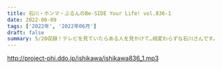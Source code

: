 ```yaml
---
title: 石川・ホンマ・ぶるんのBe-SIDE Your Life! vol.836-1
date: 2022-06-09
tags: ['2022年', '2022年06月']
draft: false
summary: 5/20収録！テレビを見ていたらある人を見かけて…相変わらずな石川さんです。
---
```


http://project-phi.ddo.jp/ishikawa/ishikawa836_1.mp3
